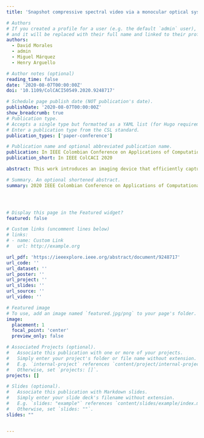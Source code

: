 ```yaml
---
title: 'Snapshot compressive spectral video via a monocular optical system'

# Authors
# If you created a profile for a user (e.g. the default `admin` user), write the username (folder name) here
# and it will be replaced with their full name and linked to their profile.
authors:
  - David Morales
  - admin
  - Miguel Márquez
  - Henry Arguello

# Author notes (optional)
reading_time: false
date: '2020-08-07T00:00:00Z'
doi: '10.1109/ColCACI50549.2020.9248717'

# Schedule page publish date (NOT publication's date).
publishDate: '2020-08-07T00:00:00Z'
show_breadcrumb: true
# Publication type.
# Accepts a single type but formatted as a YAML list (for Hugo requirements).
# Enter a publication type from the CSL standard.
publication_types: ['paper-conference']

# Publication name and optional abbreviated publication name.
publication: In IEEE Colombian Conference on Applications of Computational Intelligence 
publication_short: In IEEE ColCACI 2020

abstract: This work introduces an imaging device that efficiently captures high-speed spectral videos along with a mathematical model that allows reconstructs them from far fewer measurements than those required by conventional scanning devices. This imaging architecture modulates and multiplexes the spectral-temporal information into a single compressed measurement by introducing a Dynamic Vision Sensor (SCAMP5) as a detector in a conventional compressive snapshot spectral image (CASSI) system. SCAMP5 sensor embeds processing and data storage capability into the pixels, which allows developed a high-speed temporal codification. The results of the numerical experiments through high-speed spectral videos shows reliable performance reconstructing spectral videos for a different amount of reconstructed frames. Comparing this proposal approach of snapshot spectral video with the conventional capture of spectral videos with multishot systems, our work arises very close results additionally our system outperforme the temporal spectral compression, more fully, the proposal approach captures a 8 times less samples obtaining a difference of 2.86 in SAM, 0.08 in SSIM, 2.9 in PSNR and 0.03 for RMSE. Therefore, the proposed architecture is an efficient and alternative high-speed spectral video acquisition system.

# Summary. An optional shortened abstract.
summary: 2020 IEEE Colombian Conference on Applications of Computational Intelligence (IEEE ColCACI 2020)




# Display this page in the Featured widget?
featured: false

# Custom links (uncomment lines below)
# links:
# - name: Custom Link
#   url: http://example.org

url_pdf: 'https://ieeexplore.ieee.org/abstract/document/9248717'
url_code: ''
url_dataset: ''
url_poster: ''
url_project: ''
url_slides: ''
url_source: ''
url_video: ''

# Featured image
# To use, add an image named `featured.jpg/png` to your page's folder.
image:
  placement: 1
  focal_point: 'center'
  preview_only: false

# Associated Projects (optional).
#   Associate this publication with one or more of your projects.
#   Simply enter your project's folder or file name without extension.
#   E.g. `internal-project` references `content/project/internal-project/index.md`.
#   Otherwise, set `projects: []`.
projects: []

# Slides (optional).
#   Associate this publication with Markdown slides.
#   Simply enter your slide deck's filename without extension.
#   E.g. `slides: "example"` references `content/slides/example/index.md`.
#   Otherwise, set `slides: ""`.
slides: ""


---
```


